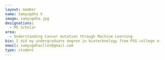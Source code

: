 ```yaml
---
layout: member
name: Samyugdha V
image: samyugdha.jpg
designations: 
  - MS Scholar
area:
  - Understanding Cancer mutation through Machine Learning
bio: I did my undergraduate degree in biotechnology from PSG college of technology. Currently doing MS by Research under DR.Karthik Raman in the area of cancer genomics.
email: samyugdhaullen@gmail.com
type: student
---
```


